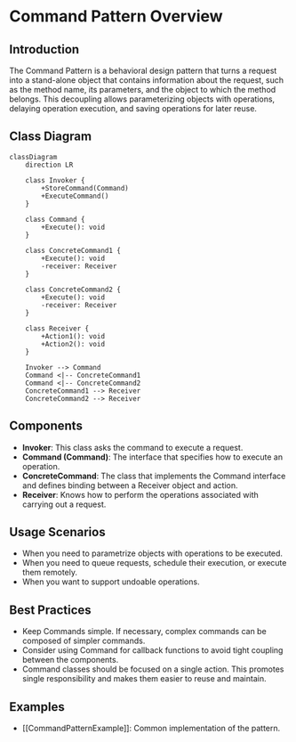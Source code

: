 # Command Pattern Overview

## Introduction

The Command Pattern is a behavioral design pattern that turns a request into a stand-alone object that contains information about the request, such as the method name, its parameters, and the object to which the method belongs.
This decoupling allows parameterizing objects with operations, delaying operation execution, and saving operations for later reuse.

## Class Diagram

```mermaid
classDiagram
    direction LR

    class Invoker {
        +StoreCommand(Command)
        +ExecuteCommand()
    }

    class Command {
        +Execute(): void
    }

    class ConcreteCommand1 {
        +Execute(): void
        -receiver: Receiver
    }

    class ConcreteCommand2 {
        +Execute(): void
        -receiver: Receiver
    }

    class Receiver {
        +Action1(): void
        +Action2(): void
    }

    Invoker --> Command
    Command <|-- ConcreteCommand1
    Command <|-- ConcreteCommand2
    ConcreteCommand1 --> Receiver
    ConcreteCommand2 --> Receiver
```

## Components

* **Invoker**: This class asks the command to execute a request.
* **Command (Command)**: The interface that specifies how to execute an operation.
* **ConcreteCommand**: The class that implements the Command interface and defines binding between a Receiver object and action.
* **Receiver**: Knows how to perform the operations associated with carrying out a request.

## Usage Scenarios

* When you need to parametrize objects with operations to be executed.
* When you need to queue requests, schedule their execution, or execute them remotely.
* When you want to support undoable operations.

## Best Practices

* Keep Commands simple.
If necessary, complex commands can be composed of simpler commands.
* Consider using Command for callback functions to avoid tight coupling between the components.
* Command classes should be focused on a single action.
This promotes single responsibility and makes them easier to reuse and maintain.

## Examples

* [[CommandPatternExample]]:
Common implementation of the pattern.
